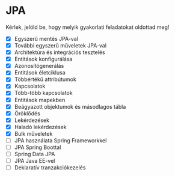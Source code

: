 # JPA

Kérlek, jelöld be, hogy melyik gyakorlati feladatokat oldottad meg!

* [x] Egyszerű mentés JPA-val
* [x] További egyszerű műveletek JPA-val
* [x] Architektúra és integrációs tesztelés
* [x] Entitások konfigurálása
* [x] Azonosítógenerálás
* [x] Entitások életciklusa
* [x] Többértékű attribútumok
* [x] Kapcsolatok
* [x] Több-több kapcsolatok
* [x] Entitások mapekben
* [x] Beágyazott objektumok és másodlagos tábla
* [x] Öröklődés 
* [x] Lekérdezések
* [x] Haladó lekérdezések
* [x] Bulk műveletek
* [ ] JPA használata Spring Frameworkkel
* [ ] JPA Spring Boottal
* [ ] Spring Data JPA
* [ ] JPA Java EE-vel
* [ ] Deklaratív tranzakciókezelés